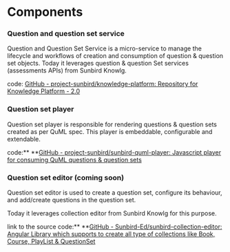 # Components

### Question and question set service

Question and Question Set Service is a micro-service to manage the lifecycle and workflows of creation and consumption of question & question set objects. Today it leverages question & question Set services (assessments APIs) from Sunbird Knowlg.

code: [GitHub - project-sunbird/knowledge-platform: Repository for Knowledge Platform - 2.0](https://github.com/project-sunbird/knowledge-platform)

### Question set player

Question set player is responsible for rendering questions & question sets created as per QuML spec. This player is embeddable, configurable and extendable.&#x20;

code:** **[GitHub - project-sunbird/sunbird-quml-player: Javascript player for consuming QuML questions & question sets](https://github.com/project-sunbird/sunbird-quml-player)

### Question set editor (coming soon)

Question set editor is used to create a question set, configure its behaviour, and add/create questions in the question set.

Today it leverages collection editor from Sunbird Knowlg for this purpose.

link to the source code:** **[GitHub - Sunbird-Ed/sunbird-collection-editor: Angular Library which supports to create all type of collections like Book, Course, PlayList & QuestionSet](https://github.com/Sunbird-Ed/sunbird-collection-editor)

#### &#x20;<a href="question-set-editor-coming-soon" id="question-set-editor-coming-soon"></a>
